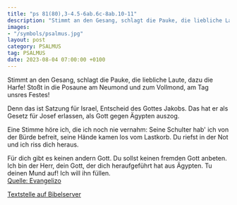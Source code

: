 ```yaml
---
title: "ps 81(80),3-4.5-6ab.6c-8ab.10-11"
description: "Stimmt an den Gesang, schlagt die Pauke, die liebliche Laute, dazu die Harfe! Stoßt in die Posaune am Neumond und zum Vollmond, am Tag unsres Festes!  Denn das ist Satzung für Israel, Entscheid des Gottes Jakobs. Das hat er als Gesetz für Josef erlassen, als Gott gegen Ägypten...."
images:
- "/symbols/psalmus.jpg"
layout: post
category: PSALMUS
tag: PSALMUS
date: 2023-08-04 07:00:00 +0100
---
```

Stimmt an den Gesang, schlagt die Pauke,
die liebliche Laute, dazu die Harfe!
Stoßt in die Posaune am Neumond
und zum Vollmond, am Tag unsres Festes!

Denn das ist Satzung für Israel,
Entscheid des Gottes Jakobs.
Das hat er als Gesetz für Josef erlassen,
als Gott gegen Ägypten auszog.<!--more-->

Eine Stimme höre ich, die ich noch nie vernahm:
Seine Schulter hab' ich von der Bürde befreit,
seine Hände kamen los vom Lastkorb.
Du riefst in der Not
und ich riss dich heraus.

Für dich gibt es keinen andern Gott.
Du sollst keinen fremden Gott anbeten.
Ich bin der Herr, dein Gott,
der dich heraufgeführt hat aus Ägypten.
Tu deinen Mund auf! Ich will ihn füllen.<br>
[Quelle: Evangelizo](https://evangeliumtagfuertag.org/DE/gospel)

[Textstelle auf Bibelserver](https://www.bibleserver.com/EU/ps81(80),3-4.5-6ab.6c-8ab.10-11)
